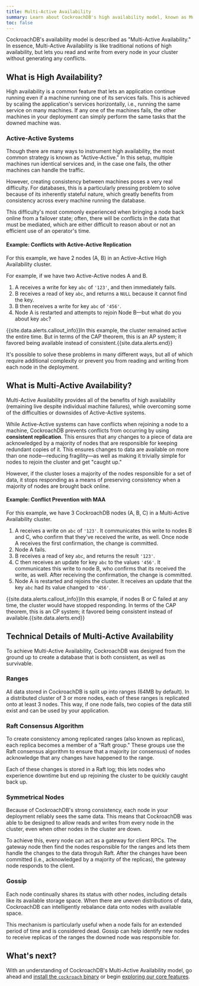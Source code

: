 ```yaml
---
title: Multi-Active Availability
summary: Learn about CockroachDB's high availability model, known as Multi-Active Availability
toc: false
---
```


CockroachDB's availability model is described as "Multi-Active Availability." In essence, Multi-Active Availability is like traditional notions of high availability, but lets you read and write from every node in your cluster without generating any conflicts. 

<div id="toc"></div>

## What is High Availability?

High availability is a common feature that lets an application continue running even if a machine running one of its services fails. This is achieved by scaling the application's services horizontally, i.e., running the same service on many machines. If any one of the machines fails, the other machines in your deployment can simply perform the same tasks that the downed machine was.

### Active-Active Systems

Though there are many ways to instrument high availability, the most common strategy is known as "Active-Active." In this setup, multiple machines run identical services and, in the case one fails, the other machines can handle the traffic.

However, creating consistency between machines poses a very real difficulty. For databases, this is a particularly pressing problem to solve because of its inherently stateful nature, which greatly benefits from consistency across every machine running the database. 

This difficulty's most commonly experienced when bringing a node back online from a failover state; often, there will be conflicts in the data that must be mediated, which are either difficult to reason about or not an efficient use of an operator's time.

#### Example: Conflicts with Active-Active Replication

For this example, we have 2 nodes (A, B) in an Active-Active High Availability cluster.

For example, if we have two Active-Active nodes A and B.

1. A receives a write for key `abc` of `'123'`, and then immediately fails.
2. B receives a read of key `abc`, and returns a `NULL` because it cannot find the key.
3. B then receives a write for key `abc` of `'456'`.
4. Node A is restarted and attempts to rejoin Node B––but what do you about key `abc`?

{{site.data.alerts.callout_info}}In this example, the cluster remained active the entire time. But in terms of the CAP theorem, this is an AP system; it favored being available instead of consistent.{{site.data.alerts.end}}

It's possible to solve these problems in many different ways, but all of which require additional complexity or prevent you from reading and writing from each node in the deployment.

## What is Multi-Active Availability?

Multi-Active Availability provides all of the benefits of high availability (remaining live despite individual machine failures), while overcoming some of the difficulties or downsides of Active-Active systems.

While Active-Active systems can have conflicts when rejoining a node to a machine, CockroachDB prevents conflicts from occurring by using **consistent replication**. This ensures that any changes to a piece of data are acknowledged by a majority of nodes that are responsible for keeping redundant copies of it. This ensures changes to data are available on more than one node––reducing fragility––as well as making it trivially simple for nodes to rejoin the cluster and get "caught up."

However, if the cluster loses a majority of the nodes responsible for a set of data, it stops responding as a means of preserving consistency when a majority of nodes are brought back online.

#### Example: Conflict Prevention with MAA

For this example, we have 3 CockroachDB nodes (A, B, C) in a Multi-Active Availability cluster.

1. A receives a write on `abc` of `'123'`. It communicates this write to nodes B and C, who confirm that they've received the write, as well. Once node A receives the first confirmation, the change is committed.
2. Node A fails.
3. B receives a read of key `abc`, and returns the result `'123'`.
4. C then receives an update for key `abc` to the values `'456'`. It communicates this write to node B, who confirms that its received the write, as well. After receiving the confirmation, the change is committed.
5. Node A is restarted and rejoins the cluster. It receives an update that the key `abc` had its value changed to `'456'`.

{{site.data.alerts.callout_info}}In this example, if nodes B or C failed at any time, the cluster would have stopped responding. In terms of the CAP theorem, this is an CP system; it favored being consistent instead of available.{{site.data.alerts.end}}

## Technical Details of Multi-Active Availability

To achieve Multi-Active Availability, CockroachDB was designed from the ground up to create a database that is both consistent, as well as survivable.

### Ranges

All data stored in CockroachDB is split up into ranges (64MB by default). In a distributed cluster of 3 or more nodes, each of these ranges is replicated onto at least 3 nodes. This way, if one node fails, two copies of the data still exist and can be used by your application.

### Raft Consensus Algorithm

To create consistency among replicated ranges (also known as replicas), each replica becomes a member of a "Raft group." These groups use the Raft consensus algorithm to ensure that a majority (or consensus) of nodes acknowledge that any changes have happened to the range.

Each of these changes is stored in a Raft log; this lets nodes who experience downtime but end up rejoining the cluster to be quickly caught back up.

### Symmetrical Nodes

Because of CockroachDB's strong consistency, each node in your deployment reliably sees the same data. This means that CockroachDB was able to be designed to allow reads and writes from every node in the cluster, even when other nodes in the cluster are down.

To achieve this, every node can act as a gateway for client RPCs. The gateway node then find the nodes responsible for the ranges and lets them handle the changes to the data throguh Raft. After the changes have been committed (i.e., acknowledged by a majority of the replicas), the gateway node responds to the client.

### Gossip

Each node continually shares its status with other nodes, including details like its available storage space. When there are uneven distributions of data, CockroachDB can intelligently rebalance data onto nodes with available space.

This mechanism is particularly useful when a node fails for an extended period of time and is considered dead. Gossip can help identify new nodes to receive replicas of the ranges the downed node was responsible for.

## What's next?

With an understanding of CockroachDB's Multi-Active Availability model, go ahead and [install the `cockroach` binary](install-cockroachdb.html) or begin [exploring our core features](demo-data-replication.html).
